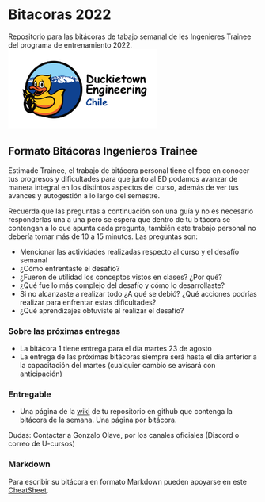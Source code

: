 
#    Bitacoras 2022
Repositorio para las bitácoras de tabajo semanal de les Ingenieres Trainee del programa de entrenamiento 2022.
<img src="img/duckietown_engineering_chile.png" width="300">


## Formato Bitácoras Ingenieros Trainee

Estimade Trainee, el trabajo de bitácora personal tiene el foco en conocer tus progresos y dificultades para que junto al ED podamos avanzar de manera integral en los distintos aspectos del curso, además de ver tus avances y autogestión a lo largo del semestre.

Recuerda que las preguntas a continuación son una guía y no es necesario responderlas una a una pero se espera que dentro de tu bitácora se contengan a lo que apunta cada pregunta, también este trabajo personal no debería tomar más de 10 a 15 minutos. Las preguntas son:

* Mencionar las actividades realizadas respecto al curso y el desafío semanal
* ¿Cómo enfrentaste el desafío?
* ¿Fueron de utilidad los conceptos vistos en clases? ¿Por qué?
* ¿Qué fue lo más complejo del desafío y cómo lo desarrollaste?
* Si no alcanzaste a realizar todo ¿A qué se debió? ¿Qué acciones podrías realizar para enfrentar estas dificultades?
* ¿Qué aprendizajes obtuviste al realizar el desafío?


### Sobre las próximas entregas

* La bitácora 1 tiene entrega para el día martes 23 de agosto
* La entrega de las próximas bitácoras siempre será hasta el día anterior a la capacitación del martes (cualquier cambio se avisará con anticipación)


### Entregable

* Una página de la [wiki](https://github.com/Duckietown-Chile/bitacoras-2022/wiki) de tu repositorio en github que contenga la bitácora de la semana. Una página por bitácora.

Dudas: Contactar a Gonzalo Olave, por los canales oficiales (Discord o correo de U-cursos)


### Markdown
Para escribir su bitácora en formato Markdown pueden apoyarse en este [CheatSheet](https://github.com/adam-p/markdown-here/wiki/Markdown-Cheatsheet).
